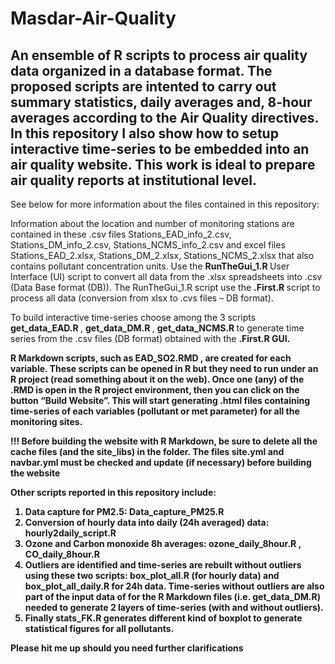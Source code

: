# Masdar-Air-Quality
## An ensemble of R scripts to process air quality data organized in a database format. The proposed scripts are intented to carry out summary statistics, daily averages and, 8-hour averages according to the Air Quality directives. In this repository I also show how to setup interactive time-series to be embedded into an air quality website. This work is ideal to prepare air quality reports at institutional level.

See below for more information about the files contained in this repository:

Information about the location and number of monitoring stations are contained in these .csv files Stations_EAD_info_2.csv, Stations_DM_info_2.csv, Stations_NCMS_info_2.csv and excel files Stations_EAD_2.xlsx, Stations_DM_2.xlsx, Stations_NCMS_2.xlsx that also contains pollutant concentration units.
Use the <strong> RunTheGui_1.R </strong> User Interface (UI) script to convert all data from the .xlsx spreadsheets into .csv (Data Base format (DB)). The RunTheGui_1.R script use the <strong> .First.R </strong> script to process all data (conversion from xlsx to .cvs files – DB format).

To build interactive time-series choose among the 3 scripts  <strong> get_data_EAD.R  </strong>,  <strong> get_data_DM.R  </strong>,  <strong> get_data_NCMS.R </strong> to generate time series from the .csv files (DB format) obtained with the  <strong> .First.R  <strong> GUI.
  
R Markdown scripts, such as  <strong> EAD_SO2.RMD  </strong>, are created for each variable. These scripts can be opened in R but they need to run under an R project (read something about it on the web). Once one (any) of the .RMD is open in the R project environment, then you can click on the button “Build Website”. This will start generating .html files containing time-series of each variables (pollutant or met parameter) for all the monitoring sites.

!!! Before building the website with R Markdown, be sure to delete all the cache files (and the site_libs) in the folder. 
 <strong> The files site.yml and navbar.yml must be checked and update (if necessary) before building the website  </strong>

Other scripts reported in this repository include:
1)	Data capture for PM2.5:  <strong> Data_capture_PM25.R </strong>
2)	Conversion of hourly data into daily (24h averaged) data:  <strong> hourly2daily_script.R </strong>
3)	Ozone and Carbon monoxide 8h averages:  <strong> ozone_daily_8hour.R </strong>,  <strong> CO_daily_8hour.R  </strong>
4)	Outliers are identified and time-series are rebuilt without outliers using these two scripts:  <strong> box_plot_all.R  </strong> (for hourly data) and  <strong> box_plot_all_daily.R </strong> for 24h data. Time-series without outliers are also part of the input data of for the R Markdown files (i.e. get_data_DM.R) needed to generate 2 layers of time-series (with and without outliers).
5)	Finally  <strong> stats_FK.R </strong> generates different kind of boxplot to generate statistical figures for all pollutants.

Please hit me up should you need further clarifications

